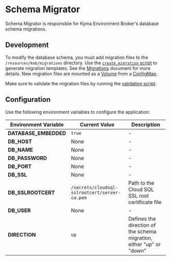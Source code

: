 # Schema Migrator

Schema Migrator is responsible for Kyma Environment Broker's database schema migrations.

## Development

To modify the database schema, you must add migration files to the `/resources/keb/migrations` directory. Use the [`create_migration` script](/scripts/schemamigrator/create_migration.sh) to generate migration templates. See the [Migrations](https://github.com/golang-migrate/migrate/blob/master/MIGRATIONS.md) document for more details. New migration files are mounted as a [Volume](/resources/keb/templates/migrator-job.yaml#L110) from a [ConfigMap](/resources/keb/templates/keb-migrations.yaml).

Make sure to validate the migration files by running the [validation script](/scripts/schemamigrator/validate.sh).

## Configuration

Use the following environment variables to configure the application:

| Environment Variable | Current Value | Description |
|---------------------|------------------------------|---------------------------------------------------------------|
| **DATABASE_EMBEDDED** | <code>true</code> | - |
| **DB_HOST** | None | - |
| **DB_NAME** | None | - |
| **DB_PASSWORD** | None | - |
| **DB_PORT** | None | - |
| **DB_SSL** | None | - |
| **DB_SSLROOTCERT** | <code>/secrets/cloudsql-sslrootcert/server-ca.pem</code> | Path to the Cloud SQL SSL root certificate file |
| **DB_USER** | None | - |
| **DIRECTION** | <code>up</code> | Defines the direction of the schema migration, either "up" or "down" |
